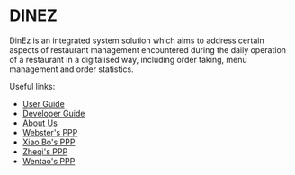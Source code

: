 # DINEZ

DinEz is an integrated system solution which aims to address certain aspects of restaurant management encountered during
the daily operation of a restaurant in a digitalised way, including order taking, menu management and order statistics.


Useful links:
* [User Guide](UserGuide.md)
* [Developer Guide](DeveloperGuide.md)
* [About Us](AboutUs.md)
* [Webster's PPP](team/webtjs.md)
* [Xiao Bo's PPP](team/xb990219.md)
* [Zheqi's PPP](team/adamzzq.md)
* [Wentao's PPP](team/zhengwinter.md)
